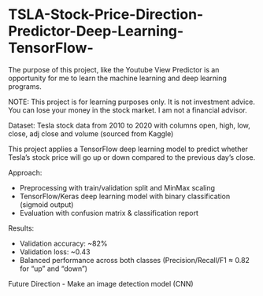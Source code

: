 # TSLA-Stock-Price-Direction-Predictor-Deep-Learning-TensorFlow-

The purpose of this project, like the Youtube View Predictor is an opportunity for me to learn the machine learning and deep learning programs. 

NOTE: This project is for learning purposes only. It is not investment advice. You can lose your money in the stock market. I am not a financial advisor. 

Dataset: Tesla stock data from 2010 to 2020 with columns open, high, low, close, adj close and volume (sourced from Kaggle)

This project applies a TensorFlow deep learning model to predict whether Tesla’s stock price will go up or down compared to the previous day’s close.

Approach:
* Preprocessing with train/validation split and MinMax scaling
* TensorFlow/Keras deep learning model with binary classification (sigmoid output)
* Evaluation with confusion matrix & classification report


Results:
* Validation accuracy: ~82%
* Validation loss: ~0.43
* Balanced performance across both classes (Precision/Recall/F1 ≈ 0.82 for “up” and “down”)

Future Direction - Make an image detection model (CNN)
